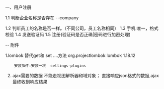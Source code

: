 一、用户注册

1.1 判断企业名称是否存在  --company



1.2 判断员工的名称是否一样。（不同公司，员工名称相同）
1.3 手机 唯一，格式校验
1.4 发送验证码
1.5 注册(验证码是否正确|密码进行加密处理)








-- 附件

1.lombok  替代get和 set ....方法
        <dependency>
            <groupId>org.projectlombok</groupId>
            <artifactId>lombok</artifactId>
            <version>1.18.12</version>
        </dependency>
        
        安装插件:安装一次  settings-plugins


2. ajax需要的数据 
    不能走视图解析器和域对象；
    直接响应json格式的数据,ajax最终收到响应结果